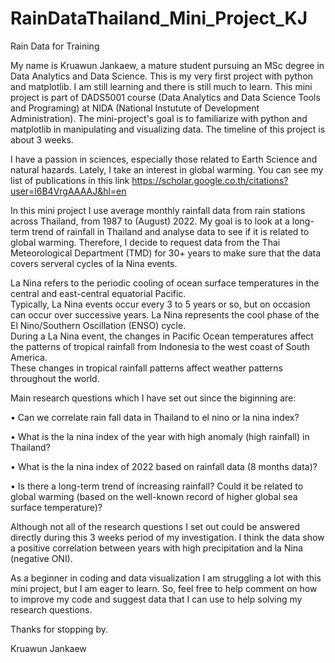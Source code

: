 # RainDataThailand_Mini_Project_KJ
Rain Data for Training

My name is Kruawun Jankaew, a mature student pursuing an MSc degree in Data Analytics and Data Science.
This is my very first project with python and matplotlib. I am still learning and there is still much to learn.
This mini project is part of DADS5001 course (Data Analytics and Data Science Tools and Programing) at NIDA (National Instutute of Development Administration).
The mini-project's goal is to familiarize with python and matplotlib in manipulating and visualizing data.
The timeline of this project is about 3 weeks. 

I have a passion in sciences, especially those related to Earth Science and natural hazards. Lately, I take an interest in global warming. 
You can see my list of publications in this link https://scholar.google.co.th/citations?user=l6B4VrgAAAAJ&hl=en

In this mini project I use average monthly rainfall data from rain stations across Thailand, from 1987 to (August) 2022.
My goal is to look at a long-term trend of rainfall in Thailand and analyse data to see if it is related to global warming.
Therefore, I decide to request data from the Thai Meteorological Department (TMD) for 30+ years to make sure that the data covers serveral cycles of
la Nina events. 

La Nina refers to the periodic cooling of ocean surface temperatures in the central and east-central equatorial Pacific.  
Typically, La Nina events occur every 3 to 5 years or so, but on occasion can occur over successive years. 
La Nina represents the cool phase of the El Nino/Southern Oscillation (ENSO) cycle.   
During a La Nina event, the changes in Pacific Ocean temperatures affect the patterns of tropical rainfall from Indonesia to the west coast of South America.  
These changes in tropical rainfall patterns affect weather patterns throughout the world. 


Main research questions which I have set out since the biginning are: 

•	Can we correlate rain fall data in Thailand to el nino or la nina index?

•	What is the la nina index of the year with high anomaly (high rainfall) in Thailand?

•	What is the la nina index of 2022 based on rainfall data (8 months data)?

•	Is there a long-term trend of increasing rainfall? Could it be related to global warming (based on the well-known record of higher global sea surface temperature)?



Although not all of the research questions I set out could be answered directly during this 3 weeks period of my investigation. 
I think the data show a positive correlation between years with high precipitation and la Nina (negative ONI).


As a beginner in coding and data visualization I am struggling a lot with this mini project, but I am eager to learn. 
So, feel free to help comment on how to improve my code and suggest data that I can use to help solving my research questions.


Thanks for stopping by.


Kruawun Jankaew
